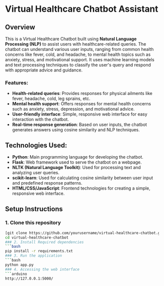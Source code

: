 # Virtual Healthcare Chatbot Assistant

## Overview

This is a Virtual Healthcare Chatbot built using **Natural Language Processing (NLP)** to assist users with healthcare-related queries. The chatbot can understand various user inputs, ranging from common health concerns like fever, cold, and headache, to mental health topics such as anxiety, stress, and motivational support. It uses machine learning models and text processing techniques to classify the user's query and respond with appropriate advice and guidance.

### Features:
- **Health-related queries**: Provides responses for physical ailments like fever, headache, cold, leg sprains, etc.
- **Mental health support**: Offers responses for mental health concerns such as anxiety, stress, depression, and motivational advice.
- **User-friendly interface**: Simple, responsive web interface for easy interaction with the chatbot.
- **Real-time response generation**: Based on user inputs, the chatbot generates answers using cosine similarity and NLP techniques.

## Technologies Used:
- **Python**: Main programming language for developing the chatbot.
- **Flask**: Web framework used to serve the chatbot on a webpage.
- **NLTK (Natural Language Toolkit)**: Used for processing text and analyzing user queries.
- **scikit-learn**: Used for calculating cosine similarity between user input and predefined response patterns.
- **HTML/CSS/JavaScript**: Frontend technologies for creating a simple, responsive web interface.

## Setup Instructions

### 1. Clone this repository

```bash
[git clone https://github.com/yourusername/virtual-healthcare-chatbot.git](https://github.com/Abhilesh-Vaka/HealthCare-ChatBot)
cd virtual-healthcare-chatbot
### 2. Install Required dependencies
```bash
pip install -r requirements.txt
### 3. Run the application
```bash
python app.py
### 4. Accessing the web interface
```arduino
http://127.0.0.1:5000/


